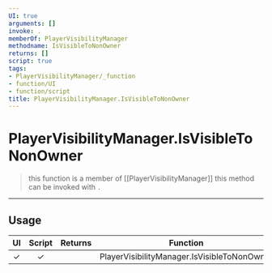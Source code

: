 ```yaml
---
UI: true
arguments: []
invoke: .
memberOf: PlayerVisibilityManager
methodname: IsVisibleToNonOwner
returns: []
script: true
tags:
- PlayerVisibilityManager/_function
- function/UI
- function/script
title: PlayerVisibilityManager.IsVisibleToNonOwner
---
```

# PlayerVisibilityManager.IsVisibleToNonOwner
> this function is a member of [[PlayerVisibilityManager]]
> this method can be invoked with `.`
-----
## Usage
|  UI | Script | Returns | Function | Arguments |
|:---:|:------:|-------:|:--------:|:---------|
|✓|✓||PlayerVisibilityManager.IsVisibleToNonOwner||
